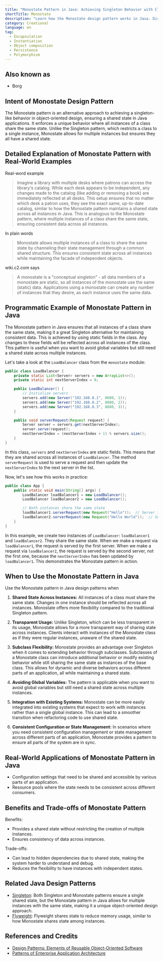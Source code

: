 ```yaml
---
title: "Monostate Pattern in Java: Achieving Singleton Behavior with Class-Level State"
shortTitle: Monostate
description: "Learn how the Monostate design pattern works in Java. Discover its benefits, implementation details, and use cases. Perfect for ensuring shared state across multiple class instances."
category: Creational
language: en
tag:
  - Encapsulation
  - Instantiation
  - Object composition
  - Persistence
  - Polymorphism
---
```


## Also known as

* Borg

## Intent of Monostate Design Pattern

The Monostate pattern is an alternative approach to achieving a singleton-like behavior in object-oriented design, ensuring a shared state in Java applications. It enforces a unique behavior where all instances of a class share the same state. Unlike the Singleton pattern, which restricts a class to a single instance, Monostate allows for multiple instances but ensures they all have a shared state.

## Detailed Explanation of Monostate Pattern with Real-World Examples

Real-word example

> Imagine a library with multiple desks where patrons can access the library's catalog. While each desk appears to be independent, any changes made to the catalog (like adding or removing a book) are immediately reflected at all desks. This setup ensures that no matter which desk a patron uses, they see the exact same, up-to-date catalog, similar to how the Monostate pattern maintains a shared state across all instances in Java. This is analogous to the Monostate pattern, where multiple instances of a class share the same state, ensuring consistent data across all instances.

In plain words

> Monostate allows multiple instances of a class to share the same state by channeling their state management through a common shared structure. This ensures consistent state across all instances while maintaining the facade of independent objects.

wiki.c2.com says

> A monostate is a "conceptual singleton" - all data members of a monostate are static, so all instances of the monostate use the same (static) data. Applications using a monostate can create any number of instances that they desire, as each instance uses the same data.

## Programmatic Example of Monostate Pattern in Java

The Monostate pattern in Java ensures that all instances of a class share the same state, making it a great Singleton alternative for maintaining consistent data. This is achieved by using static fields in the class. Any changes to these fields will be reflected across all instances of the class. This pattern is useful when you want to avoid global variables but still need a shared state across multiple instances.

Let's take a look at the `LoadBalancer` class from the `monostate` module:

```java
public class LoadBalancer {
    private static List<Server> servers = new ArrayList<>();
    private static int nextServerIndex = 0;

    public LoadBalancer() {
        // Initialize servers
        servers.add(new Server("192.168.0.1", 8080, 1));
        servers.add(new Server("192.168.0.2", 8080, 2));
        servers.add(new Server("192.168.0.3", 8080, 3));
    }

    public void serverRequest(Request request) {
        Server server = servers.get(nextServerIndex);
        server.serve(request);
        nextServerIndex = (nextServerIndex + 1) % servers.size();
    }
}
```

In this class, `servers` and `nextServerIndex` are static fields. This means that they are shared across all instances of `LoadBalancer`. The method `serverRequest` is used to serve a request and then update the `nextServerIndex` to the next server in the list.

Now, let's see how this works in practice:

```java
public class App {
    public static void main(String[] args) {
        LoadBalancer loadBalancer1 = new LoadBalancer();
        LoadBalancer loadBalancer2 = new LoadBalancer();

        // Both instances share the same state
        loadBalancer1.serverRequest(new Request("Hello"));  // Server 1 serves the request
        loadBalancer2.serverRequest(new Request("Hello World"));  // Server 2 serves the request
    }
}
```

In this example, we create two instances of `LoadBalancer`: `loadBalancer1` and `loadBalancer2`. They share the same state. When we make a request via `loadBalancer1`, the request is served by the first server. When we make a request via `loadBalancer2`, the request is served by the second server, not the first one, because the `nextServerIndex` has been updated by `loadBalancer1`. This demonstrates the Monostate pattern in action.

## When to Use the Monostate Pattern in Java

Use the Monostate pattern in Java design patterns when

1. **Shared State Across Instances:** All instances of a class must share the same state. Changes in one instance should be reflected across all instances. Monostate offers more flexibility compared to the traditional Singleton pattern.

2. **Transparent Usage:** Unlike Singleton, which can be less transparent in its usage, Monostate allows for a more transparent way of sharing state across instances. Clients interact with instances of the Monostate class as if they were regular instances, unaware of the shared state.

3. **Subclass Flexibility:** Monostate provides an advantage over Singleton when it comes to extending behavior through subclasses. Subclasses of a Monostate class can introduce additional behavior or modify existing behavior while still sharing the same state as instances of the base class. This allows for dynamic and diverse behaviors across different parts of an application, all while maintaining a shared state.

4. **Avoiding Global Variables:** The pattern is applicable when you want to avoid global variables but still need a shared state across multiple instances.

5. **Integration with Existing Systems:** Monostate can be more easily integrated into existing systems that expect to work with instances rather than a single global instance. This can lead to a smoother transition when refactoring code to use shared state.

6. **Consistent Configuration or State Management:** In scenarios where you need consistent configuration management or state management across different parts of an application, Monostate provides a pattern to ensure all parts of the system are in sync.

## Real-World Applications of Monostate Pattern in Java

* Configuration settings that need to be shared and accessible by various parts of an application.
* Resource pools where the state needs to be consistent across different consumers.

## Benefits and Trade-offs of Monostate Pattern

Benefits:

* Provides a shared state without restricting the creation of multiple instances.
* Ensures consistency of data across instances.

Trade-offs:

* Can lead to hidden dependencies due to shared state, making the system harder to understand and debug.
* Reduces the flexibility to have instances with independent states.

## Related Java Design Patterns

* [Singleton](https://java-design-patterns.com/patterns/singleton/): Both Singleton and Monostate patterns ensure a single shared state, but the Monostate pattern in Java allows for multiple instances with the same state, making it a unique object-oriented design approach.
* [Flyweight](https://java-design-patterns.com/patterns/flyweight/): Flyweight shares state to reduce memory usage, similar to how Monostate shares state among instances.

## References and Credits

* [Design Patterns: Elements of Reusable Object-Oriented Software](https://amzn.to/3w0pvKI)
* [Patterns of Enterprise Application Architecture](https://amzn.to/3WfKBPR)
